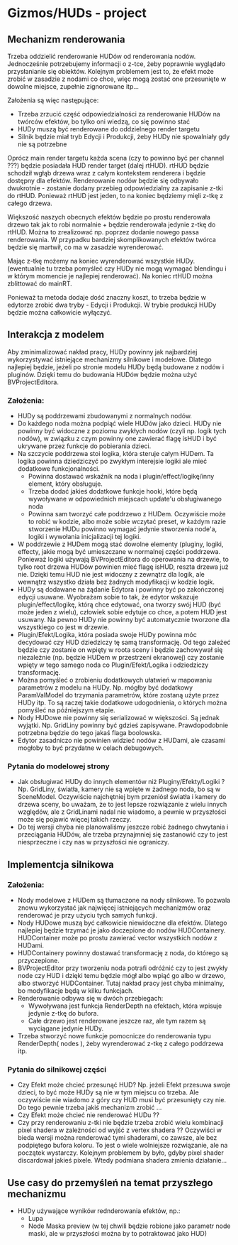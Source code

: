 # Gizmos/HUDs - project

## Mechanizm renderowania

Trzeba oddzielić renderowanie HUDów od renderowania nodów. Jednocześnie potrzebujemy informacji o z-tce, żeby
poprawnie wyglądało przysłanianie się obiektów. Kolejnym problemem jest to, że efekt może zrobić w zasadzie z nodami
co chce, więc mogą zostać one przesunięte w dowolne miejsce, zupełnie zignorowane itp...

Założenia są więc następujące:

- Trzeba zrzucić część odpowiedzialności za renderowanie HUDów na twórców efektów, bo tylko oni wiedzą, co się powinno stać
- HUDy muszą być renderowane do oddzielnego render targetu
- Silnik będzie miał tryb Edycji i Produkcji, żeby HUDy nie spowalniały gdy nie są potrzebne

Oprócz main render targetu każda scena (czy to powinno być per channel ???) będzie posiadała HUD render target (dalej rtHUD).
rtHUD będzie schodził wgłąb drzewa wraz z całym kontekstem renderera i będzie dostępny dla efektów.
Renderowanie nodów będzie się odbywało dwukrotnie - zostanie dodany przebieg odpowiedzialny za zapisanie z-tki do rtHUD.
Ponieważ rtHUD jest jeden, to na koniec będziemy mięli z-tkę z całego drzewa.

Większość naszych obecnych efektów będzie po prostu renderowała drzewo tak jak to robi normalnie + będzie renderowała jedynie z-tkę
do rtHUD. Można to zrealizować np. poprzez dodanie nowego passa renderowania. W przypadku bardziej skomplikowanych efektów
twórca będzie się martwił, co ma w zasadzie wyrenderować.

Mając z-tkę możemy na koniec wyrenderować wszystkie HUDy. (ewentualnie tu trzeba pomyśleć czy HUDy nie mogą wymagać blendingu
i w którym momencie je najlepiej renderować). Na koniec rtHUD można zblittować do mainRT.

Ponieważ ta metoda dodaje dość znaczny koszt, to trzeba będzie w edytorze zrobić dwa tryby - Edycji i Produkcji.
W trybie produkcji HUDy będzie można całkowicie wyłączyć.

## Interakcja z modelem

Aby zminimalizować nakład pracy, HUDy powinny jak najbardziej wykorzystywać istniejące mechanizmy silnikowe i modelowe. Dlatego najlepiej będzie, jeżeli po stronie modelu HUDy będą budowane z nodów i pluginów. Dzięki temu do budowania HUDów będzie można użyć BVProjectEditora.

### Założenia:

- HUDy są poddrzewami zbudowanymi z normalnych nodów.
- Do każdego noda można podpiąć wiele HUDów jako dzieci. HUDy nie powinny być widoczne z poziomu zwykłych nodów (czyli np. logik tych nodów), w związku z czym powinny one zawierać flagę isHUD i być ukrywane przez funkcje do pobierania dzieci.
- Na szczycie poddrzewa stoi logika, która steruje całym HUDem. Ta logika powinna dziedziczyć po zwykłym interejsie logiki ale mieć dodatkowe funkcjonalności.
    - Powinna dostawać wskaźnik na noda i plugin/effect/logikę/inny element, który obsługuje.
    - Trzeba dodać jakieś dodatkowe funkcje hooki, które będą wywoływane w odpowiednich miejscach update'u obsługiwanego noda
    - Powinna sam tworzyć całe poddrzewo z HUDem. Oczywiście może to robić w kodzie, albo może sobie wczytać preset, w każdym razie stworzenie HUDu powinno wymagać jedynie stworzenia node'a, logiki i wywołania inicjalizacji tej logiki.
- W poddrzewie z HUDem mogą stać dowolne elementy (pluginy, logiki, effecty, jakie mogą być umieszczane w normalnej części poddrzewa. Ponieważ logiki używają BVProjectEditora do operowania na drzewie, to tylko root drzewa HUDów powinien mieć flagę isHUD, reszta drzewa już nie. Dzięki temu HUD nie jest widoczny z zewnątrz dla logik, ale wewnątrz wszystko działa bez żadnych modyfikacji w kodzie logik.
- HUDy są dodawane na żądanie Edytora i powinny być po zakończonej edycji usuwane. Wyobrażam sobie to tak, że edytor wskazuje plugin/effect/logikę, którą chce edytować, ona tworzy swój HUD (być może jeden z wielu), człowiek sobie edytuje co chce, a potem HUD jest usuwany. Na pewno HUDy nie powinny być automatycznie tworzone dla wszystkiego co jest w drzewie.
- Plugin/Efekt/Logika, która posiada swoje HUDy powinna móc decydować czy HUD dziedziczy tę samą transformację. Od tego zależeć będzie czy zostanie on wpięty w roota sceny i będzie zachowywał się niezależnie (np. będzie HUDem w przestrzeni ekranowej) czy zostanie wpięty w tego samego noda co Plugin/Efekt/Logika i odziedziczy transformację.
- Można pomyśleć o zrobieniu dodatkowych ułatwień w mapowaniu parametrów z modelu na HUDy. Np. mógłby być dodatkowy ParamValModel do trzymania parametrów, które zostaną użyte przez HUDy itp. To są raczej takie dodatkowe udogodnienia, o których można pomyśleć na późniejszym etapie.
- Nody HUDowe nie powinny się serializować w większości. Są jednak wyjątki. Np. GridLiny powinny być gdzieś zapisywane. Prawdopodobnie potrzebna będzie do tego jakaś flaga boolowska.
- Edytor zasadniczo nie powinien widzieć nodów z HUDami, ale czasami mogłoby to być przydatne w celach debugowych.

### Pytania do modelowej strony

- Jak obsługiwać HUDy do innych elementów niż Pluginy/Efekty/Logiki ? Np. GridLiny, światła, kamery nie są wpięte w żadnego noda, bo są w SceneModel. Oczywiście najchętniej bym przeniósł światła i kamery do drzewa sceny, bo uważam, że to jest lepsze rozwiązanie z wielu innych względów, ale z GridLinami nadal nie wiadomo, a pewnie w przyszłości może się pojawić więcej takich rzeczy.
- Do tej wersji chyba nie planowaliśmy jeszcze robić żadnego chwytania i przeciągania HUDów, ale trzeba przynajmniej się zastanowić czy to jest niesprzeczne i czy nas w przyszłości nie ograniczy.


## Implementcja silnikowa

### Założenia:

- Nody modelowe z HUDem są tłumaczone na nody silnikowe. To pozwala znowu wykorzystać jak najwięcej istniejących mechanizmów oraz renderować je przy użyciu tych samych funkcji.
- Nody HUDowe muszą być całkowicie niewidoczne dla efektów. Dlatego najlepiej będzie trzymać je jako doczepione do nodów HUDContainery. HUDContainer może po prostu zawierać vector wszystkich nodów z HUDami.
- HUDContainery powinny dostawać transformację z noda, do którego są przyczepione.
- BVProjectEditor przy tworzeniu noda potrafi odróżnić czy to jest zwykły node czy HUD i dzięki temu będzie mógł albo wpiąć go albo w drzewo, albo stworzyć HUDContainer. Tutaj nakład pracy jest chyba minimalny, bo modyfikacje będą w kilku funkcjach.
- Renderowanie odbywa się w dwóch przebiegach:
    - Wywoływana jest funkcja RenderDepth na efektach, która wpisuje jedynie z-tkę do bufora.
    - Całe drzewo jest renderowane jeszcze raz, ale tym razem są wyciągane jedynie HUDy.
- Trzeba stworzyć nowe funkcje pomocnicze do renderowania typu RenderDepth( nodes ), żeby wyrenderować z-tkę z całego poddrzewa itp.


### Pytania do silnikowej części

- Czy Efekt może chcieć przesunąć HUD? Np. jeżeli Efekt przesuwa swoje dzieci, to być może HUDy są nie w tym miejscu co trzeba. Ale oczywiście nie wiadomo z góry czy HUD musi być przesunięty czy nie. Do tego pewnie trzeba jakiś mechanizm zrobić ...
- Czy Efekt może chcieć nie renderować HUDu ??
- Czy przy renderowaniu z-tki nie będzie trzeba zrobić wielu kombinacji pixel shadera w zależności od wyjść z vertex shadera ?? Oczywiści w bieda wersji można renderować tymi shaderami, co zawsze, ale bez podpiętego bufora koloru. To jest o wiele wolniejsze rozwiązanie, ale na początek wystarczy. Kolejnym problemem by było, gdyby pixel shader discardował jakieś pixele. Wtedy podmiana shadera zmienia działanie...

## Use casy do przemyśleń na temat przyszłego mechanizmu

- HUDy używające wyników rednderowania efektów, np.:
    - Lupa
    - Node Maska preview (w tej chwili będzie robione jako parametr node maski, ale w przyszłości można by to potraktować jako HUD)